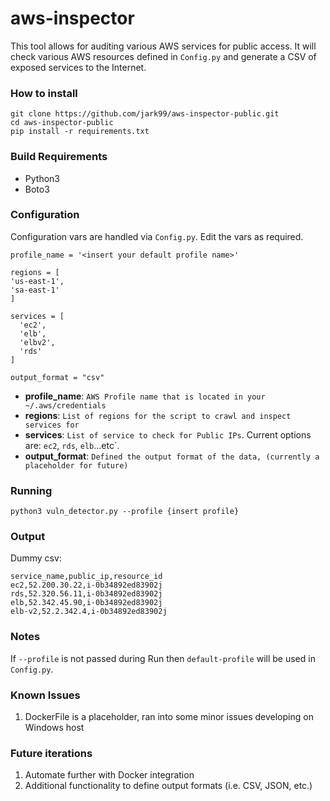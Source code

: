 # aws-inspector
This tool allows for auditing various AWS services for public access.
It will check various AWS resources defined in `Config.py` and generate a CSV of exposed services to the Internet.

### How to install
```
git clone https://github.com/jark99/aws-inspector-public.git
cd aws-inspector-public
pip install -r requirements.txt
```

### Build Requirements
- Python3
- Boto3

### Configuration
Configuration vars are handled via `Config.py`. Edit the vars as required.

```
profile_name = '<insert your default profile name>'

regions = [
'us-east-1',
'sa-east-1'
]

services = [
  'ec2',
  'elb',
  'elbv2',
  'rds'
]

output_format = "csv"
```
- **profile_name**: `AWS Profile name that is located in your ~/.aws/credentials`
- **regions**: `List of regions for the script to crawl and inspect services for`
- **services**: `List of service to check for Public IPs`. Current options are: `ec2`, `rds`, `elb`...etc`.
- **output_format**: `Defined the output format of the data, (currently a placeholder for future)`

### Running
`python3 vuln_detector.py --profile {insert profile}`

### Output
Dummy csv:
```
service_name,public_ip,resource_id
ec2,52.200.30.22,i-0b34892ed83902j
rds,52.320.56.11,i-0b34892ed83902j
elb,52.342.45.90,i-0b34892ed83902j
elb-v2,52.2.342.4,i-0b34892ed83902j
```


### Notes
If `--profile` is not passed during Run then `default-profile` will be used in `Config.py`.

### Known Issues
1. DockerFile is a placeholder, ran into some minor issues developing on Windows host

### Future iterations
1. Automate further with Docker integration
2. Additional functionality to define output formats (i.e. CSV, JSON, etc.)
